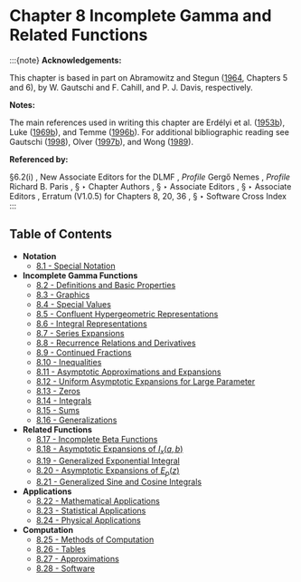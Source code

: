 # Chapter 8 Incomplete Gamma and Related Functions

:::{note}
**Acknowledgements:**

This chapter is based in part on Abramowitz and Stegun ([1964](./bib/index.html#bib24 "Handbook of Mathematical Functions with Formulas, Graphs, and Mathematical Tables"), Chapters 5 and 6), by W. Gautschi and F. Cahill, and P. J. Davis, respectively.

**Notes:**

The main references used in writing this chapter are Erdélyi et al. ([1953b](./bib/E.html#bib752 "Higher Transcendental Functions. Vol. II")), Luke ([1969b](./bib/L.html#bib1496 "The Special Functions and their Approximations. Vol. 2")), and Temme ([1996b](./bib/T.html#bib2230 "Special Functions: An Introduction to the Classical Functions of Mathematical Physics")). For additional bibliographic reading see Gautschi ([1998](./bib/G.html#bib2565 "The incomplete gamma functions since Tricomi")), Olver ([1997b](./bib/O.html#bib1809 "Asymptotics and Special Functions")), and Wong ([1989](./bib/W.html#bib2438 "Asymptotic Approximations of Integrals")).

**Referenced by:**

§6.2(i) , New Associate Editors for the DLMF , *Profile* Gergő Nemes , *Profile* Richard B. Paris , § ‣ Chapter Authors , § ‣ Associate Editors , § ‣ Associate Editors , Erratum (V1.0.5) for Chapters 8, 20, 36 , § ‣ Software Cross Index
:::

## Table of Contents

- <a id="PT1"></a>**Notation**
  - [8.1 - Special Notation](./8.1.md)
- <a id="PT2"></a>**Incomplete Gamma Functions**
  - [8.2 - Definitions and Basic Properties](./8.2.md)
  - [8.3 - Graphics](./8.3.md)
  - [8.4 - Special Values](./8.4.md)
  - [8.5 - Confluent Hypergeometric Representations](./8.5.md)
  - [8.6 - Integral Representations](./8.6.md)
  - [8.7 - Series Expansions](./8.7.md)
  - [8.8 - Recurrence Relations and Derivatives](./8.8.md)
  - [8.9 - Continued Fractions](./8.9.md)
  - [8.10 - Inequalities](./8.10.md)
  - [8.11 - Asymptotic Approximations and Expansions](./8.11.md)
  - [8.12 - Uniform Asymptotic Expansions for Large Parameter](./8.12.md)
  - [8.13 - Zeros](./8.13.md)
  - [8.14 - Integrals](./8.14.md)
  - [8.15 - Sums](./8.15.md)
  - [8.16 - Generalizations](./8.16.md)
- <a id="PT3"></a>**Related Functions**
  - [8.17 - Incomplete Beta Functions](./8.17.md)
  - [8.18 - Asymptotic Expansions of $I_{x}\left(a,b\right)$](./8.18.md)
  - [8.19 - Generalized Exponential Integral](./8.19.md)
  - [8.20 - Asymptotic Expansions of $E_{p}\left(z\right)$](./8.20.md)
  - [8.21 - Generalized Sine and Cosine Integrals](./8.21.md)
- <a id="PT4"></a>**Applications**
  - [8.22 - Mathematical Applications](./8.22.md)
  - [8.23 - Statistical Applications](./8.23.md)
  - [8.24 - Physical Applications](./8.24.md)
- <a id="PT5"></a>**Computation**
  - [8.25 - Methods of Computation](./8.25.md)
  - [8.26 - Tables](./8.26.md)
  - [8.27 - Approximations](./8.27.md)
  - [8.28 - Software](./8.28.md)